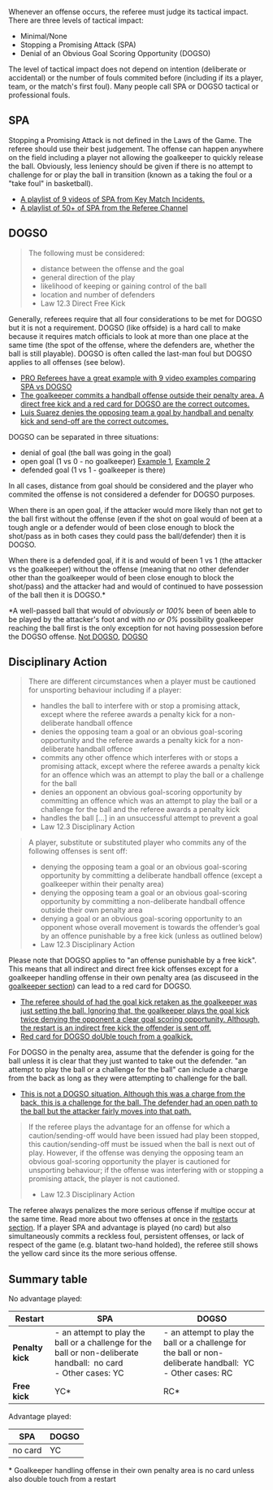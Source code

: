 Whenever an offense occurs, the referee must judge its tactical impact. There are three levels of tactical impact:

- Minimal/None
- Stopping a Promising Attack (SPA)
- Denial of an Obvious Goal Scoring Opportunity (DOGSO)

The level of tactical impact does not depend on intention (deliberate or accidental) or the number of fouls commited before (including if its a player, team, or the match's first foul). Many people call SPA or DOGSO tactical or professional fouls.

## SPA

Stopping a Promising Attack is not defined in the Laws of the Game. The referee should use their best judgement. The offense can happen anywhere on the field including a player not allowing the goalkeeper to quickly release the ball. Obviously, less leniency should be given if there is no attempt to challenge for or play the ball in transition (known as a taking the foul or a "take foul" in basketball).
- [A playlist of 9 videos of SPA from Key Match Incidents.](https://www.youtube.com/playlist?list=PLzf0-UFHPjPdTEI9Z2kzC3pCgBgXSaywF)
- [A playlist of 50+ of SPA from the Referee Channel](https://www.youtube.com/playlist?list=PL4OiywE4asSe_F4qnxKcKjOx7FSjNYszR)

## DOGSO

> The following must be considered:
> - distance between the offense and the goal
> - general direction of the play
> - likelihood of keeping or gaining control of the ball
> - location and number of defenders
> - Law 12.3 Direct Free Kick

Generally, referees require that all four considerations to be met for DOGSO but it is not a requirement. DOGSO (like offside) is a hard call to make because it requires match officials to look at more than one place at the same time (the spot of the offense, where the defenders are, whether the ball is still playable). DOGSO is often called the last-man foul but DOGSO applies to all offenses (see below). 

- [PRO Referees have a great example with 9 video examples comparing SPA vs DOGSO](https://proreferees.com/2020/04/03/pro-insight-tactical-fouling-in-soccer-what-officials-look-for/)
- [The goalkeeper commits a handball offense outside their penalty area. A direct free kick and a red card for DOGSO are the correct outcomes.](https://youtu.be/uzZnBPHsx_0?t=107)
- [Luis Suarez denies the opposing team a goal by handball and penalty kick and send-off are the correct outcomes.](https://youtu.be/tDpx9GGH79I?t=202)

DOGSO can be separated in three situations: 
- denial of goal (the ball was going in the goal)
- open goal (1 vs 0 - no goalkeeper) [Example 1](https://www.youtube.com/watch?v=asVDxPliFVI&ab_channel=ProfessionalRefereeOrganization), [Example 2](https://youtu.be/ymp9iw-18_I?feature=shared&t=226)
- defended goal (1 vs 1 - goalkeeper is there)

In all cases, distance from goal should be considered and the player who commited the offense is not considered a defender for DOGSO purposes. 

When there is an open goal, if the attacker would more likely than not get to the ball first without the offense (even if the shot on goal would of been at a tough angle or a defender would of been close enough to block the shot/pass as in both cases they could pass the ball/defender) then it is DOGSO. 

When there is a defended goal, if it is and would of been 1 vs 1 (the attacker vs the goalkeeper) without the offense (meaning that no other defender other than the goalkeeper would of been close enough to block the shot/pass) and the attacker had and would of continued to have possession of the ball then it is DOGSO.* 

*A well-passed ball that would of *obviously or 100%* been of been able to be played by the attacker's foot and with *no or 0%* possibility goalkeeper reaching the ball first is the only exception for not having possession before the DOGSO offense. [Not DOGSO](https://youtu.be/3wohxDXUZDc?feature=shared&t=8), [DOGSO](https://youtu.be/iLlZ61OyPPs?feature=shared&t=286)

## Disciplinary Action

> There are different circumstances when a player must be cautioned for unsporting behaviour including if a player:
> - handles the ball to interfere with or stop a promising attack, except where the referee awards a penalty kick for a non-deliberate handball offence
> - denies the opposing team a goal or an obvious goal-scoring opportunity and the referee awards a penalty kick for a non-deliberate handball offence
> - commits any other offence which interferes with or stops a promising attack, except where the referee awards a penalty kick for an offence which was an attempt to play the ball or a challenge for the ball
> - denies an opponent an obvious goal-scoring opportunity by committing an offence which was an attempt to play the ball or a challenge for the ball and the referee awards a penalty kick
> - handles the ball [...] in an unsuccessful attempt to prevent a goal
> - Law 12.3 Disciplinary Action

> A player, substitute or substituted player who commits any of the following offenses is sent off:
> - denying the opposing team a goal or an obvious goal-scoring opportunity by committing a deliberate handball offence (except a goalkeeper within their penalty area)
> - denying the opposing team a goal or an obvious goal-scoring opportunity by committing a non-deliberate handball offence outside their own penalty area
> - denying a goal or an obvious goal-scoring opportunity to an opponent whose overall movement is towards the offender’s goal by an offence punishable by a free kick (unless as outlined below)
> - Law 12.3 Disciplinary Action

Please note that DOGSO applies to "an offense punishable by a free kick". This means that all indirect and direct free kick offenses except for a goalkeeper handling offense in their own penalty area (as discuseed in the [goalkeeper section](/goalkeeper)) can lead to a red card for DOGSO.

- [The referee should of had the goal kick retaken as the goalkeeper was just setting the ball. Ignoring that, the goalkeeper plays the goal kick twice denying the opponent a clear goal scoring opportunity. Although, the restart is an indirect free kick the offender is sent off.](https://www.youtube.com/watch?v=uivLc9urdBY)
- [Red card for DOGSO doUble touch from a goalkick. ](https://youtu.be/G6w_qGQkrwc?feature=shared)

For DOGSO in the penalty area, assume that the defender is going for the ball unless it is clear that they just wanted to take out the defender. "an attempt to play the ball or a challenge for the ball" can include a charge from the back as long as they were attempting to challenge for the ball.

- [This is not a DOGSO situation. Although this was a charge from the back, this is a challenge for the ball. The defender had an open path to the ball but the attacker fairly moves into that path.](https://youtu.be/06lqnmddvKQ?feature=shared&t=961)

> If the referee plays the advantage for an offense for which a caution/sending-off would have been issued had play been stopped, this caution/sending-off must be issued when the ball is next out of play. However, if the offense was denying the opposing team an obvious goal-scoring opportunity the player is cautioned for unsporting behaviour; if the offense was interfering with or stopping a promising attack, the player is not cautioned.
> - Law 12.3 Disciplinary Action

The referee always penalizes the more serious offense if multipe occur at the same time. Read more about two offenses at once in the [restarts section](/restarts). If a player SPA and advantage is played (no card) but also simultaneously commits a reckless foul, persistent offenses, or lack of respect of the game (e.g. blatant two-hand holded), the referee still shows the yellow card since its the more serious offense.

## Summary table

No advantage played:

|  Restart                       | SPA                                     | DOGSO                                   |
| ----------------------- | --------------------------------------- | --------------------------------------- |
| **Penalty kick**     | - an attempt to play the ball or a challenge for the ball or non-deliberate handball:  no card <br>- Other cases: YC        | - an attempt to play the ball or a challenge for the ball or non-deliberate handball:  YC<br>- Other cases: RC               |
| **Free kick** | YC*                                      | RC*                                      |


Advantage played:

| SPA     | DOGSO |
| ------- | ----- |
| no card | YC    |



\* Goalkeeper handling offense in their own penalty area is no card unless also double touch from a restart
